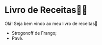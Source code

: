 # Livro de Receitas:man_cook:

Olá! Seja bem vindo ao meu livro de receitas:turtle:

- Strogonoff de Frango;
-  Pavê.

